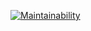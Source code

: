 [![Maintainability](https://api.codeclimate.com/v1/badges/7b56ddf1d312c659da25/maintainability)](https://codeclimate.com/github/racpyp/Gafurov_BIVT-21-3-PO_Metodologies/maintainability)
